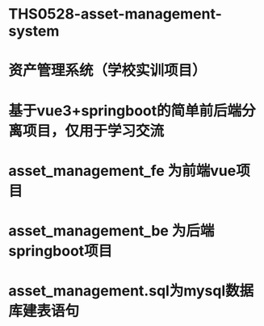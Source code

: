 # THS0528-asset-management-system
# 资产管理系统（学校实训项目）
# 基于vue3+springboot的简单前后端分离项目，仅用于学习交流


# asset_management_fe 为前端vue项目
# asset_management_be 为后端springboot项目
# asset_management.sql为mysql数据库建表语句
